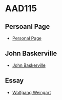 AAD115
====================

Persoanl Page
------------

  * [Personal Page](http://scott-mcnab.github.io/personalpage/index.html)

John Baskerville
------------

  * [John Baskerville](http://scott-mcnab.github.io/John-Baskerville-AAD/version8.html)

Essay
------------

  * [Wolfgang Weingart](http://scott-mcnab.github.io/AAD115/index.html)
